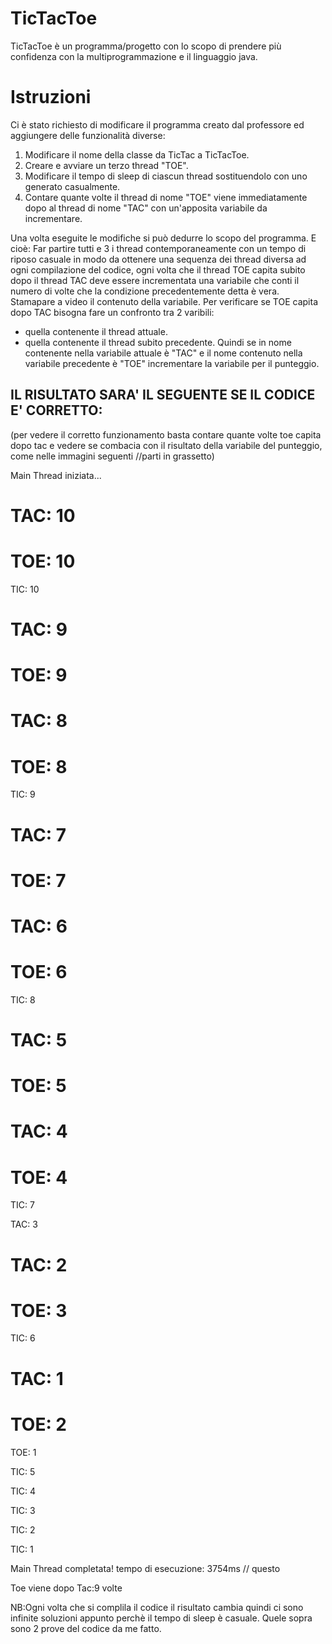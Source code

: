 # TicTacToe
TicTacToe è un programma/progetto con lo scopo di prendere più confidenza con la multiprogrammazione e il linguaggio java.

# Istruzioni
Ci è stato richiesto di modificare il programma creato dal professore ed aggiungere delle funzionalità diverse:
1. Modificare il nome della classe da TicTac a TicTacToe.
2. Creare e avviare un terzo thread "TOE".
3. Modificare il tempo di sleep di ciascun thread sostituendolo con uno generato casualmente.
4. Contare quante volte il thread di nome "TOE" viene immediatamente dopo al thread di nome "TAC" con un'apposita variabile da incrementare.

Una volta eseguite le modifiche si può dedurre lo scopo del programma. E cioè:
Far partire tutti e 3 i thread contemporaneamente con un tempo di riposo casuale in modo da ottenere una sequenza dei thread diversa ad ogni compilazione del codice, ogni volta che il thread TOE capita subito dopo il thread TAC deve essere incrementata una variabile che conti il numero di volte che la condizione precedentemente detta è vera. Stamapare a video il contenuto della variabile.
Per verificare se TOE capita dopo TAC bisogna fare un confronto tra 2 varibili:
- quella contenente il thread attuale.
- quella contenente il thread subito precedente.
Quindi se in nome contenente nella variabile attuale è "TAC" e il nome contenuto nella variabile precedente è "TOE" incrementare la variabile per il punteggio.
## IL RISULTATO SARA' IL SEGUENTE SE IL CODICE E' CORRETTO: 
(per vedere il corretto funzionamento basta contare quante volte toe capita dopo tac e vedere se combacia con il risultato della variabile del punteggio, come nelle immagini seguenti //parti in grassetto)

Main Thread iniziata...    

# <TAC> TAC: 10

# <TOE> TOE: 10

<TIC> TIC: 10

# <TAC> TAC: 9

# <TOE> TOE: 9

# <TAC> TAC: 8

# <TOE> TOE: 8

<TIC> TIC: 9

# <TAC> TAC: 7

# <TOE> TOE: 7

# <TAC> TAC: 6

# <TOE> TOE: 6

<TIC> TIC: 8

# <TAC> TAC: 5

# <TOE> TOE: 5

# <TAC> TAC: 4

# <TOE> TOE: 4

<TIC> TIC: 7

<TAC> TAC: 3

# <TAC> TAC: 2

# <TOE> TOE: 3

<TIC> TIC: 6

# <TAC> TAC: 1

# <TOE> TOE: 2

<TOE> TOE: 1

<TIC> TIC: 5

<TIC> TIC: 4

<TIC> TIC: 3

<TIC> TIC: 2

<TIC> TIC: 1

Main Thread completata! tempo di esecuzione: 3754ms // questo 

Toe viene dopo Tac:9 volte


NB:Ogni volta che si complila il codice il risultato cambia quindi ci sono infinite soluzioni appunto perchè il tempo di sleep è casuale. Quele sopra sono 2 prove del codice da me fatto.
